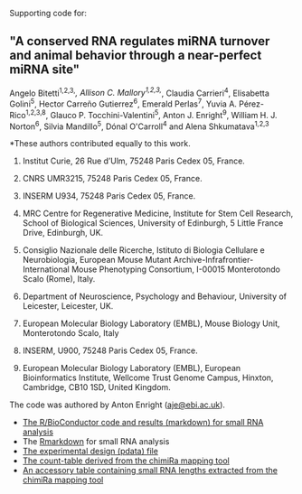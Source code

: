 
Supporting code for:

## "A conserved RNA regulates miRNA turnover and animal behavior through a near-perfect miRNA site"

Angelo Bitetti<sup>1,2,3,*</sup>, Allison C. Mallory<sup>1,2,3,*</sup>, Claudia Carrieri<sup>4</sup>, 
Elisabetta Golini<sup>5</sup>, Hector Carreño Gutierrez<sup>6</sup>, Emerald Perlas<sup>7</sup>, Yuvia A. Pérez-Rico<sup>1,2,3,8</sup>, 
Glauco P. Tocchini-Valentini<sup>5</sup>, Anton J. Enright<sup>9</sup>, William H. J. Norton<sup>6</sup>, 
Silvia Mandillo<sup>5</sup>, Dónal O'Carroll<sup>4</sup> and Alena Shkumatava<sup>1,2,3</sup>	

*These authors contributed equally to this work.

1. Institut Curie, 26 Rue d’Ulm, 75248 Paris Cedex 05, France.

2. CNRS UMR3215, 75248 Paris Cedex 05, France.
3. INSERM U934, 75248 Paris Cedex 05, France. 
4. MRC Centre for Regenerative Medicine, Institute for Stem Cell Research, School of Biological Sciences, University of Edinburgh, 5 Little France Drive, Edinburgh, UK.
5. Consiglio Nazionale delle Ricerche, Istituto di Biologia Cellulare e Neurobiologia, European Mouse Mutant Archive-Infrafrontier-International Mouse Phenotyping Consortium, I-00015 Monterotondo Scalo (Rome), Italy.
6. Department of Neuroscience, Psychology and Behaviour, University of Leicester, Leicester, UK.
7. European Molecular Biology Laboratory (EMBL), Mouse Biology Unit, Monterotondo Scalo, Italy 
8. INSERM, U900, 75248 Paris Cedex 05, France.
9. European Molecular Biology Laboratory (EMBL), European Bioinformatics Institute, Wellcome Trust Genome Campus, Hinxton, Cambridge, CB10 1SD, United Kingdom.


The code was authored by Anton Enright (aje@ebi.ac.uk).

* [The R/BioConductor code and results (markdown) for small RNA analysis](alena_new_data_mar_2017.md)
* The [Rmarkdown](alena_new_data_mar_2017.rmd) for small RNA analysis
* [The experimental design (pdata) file](pdata_mar_2017.txt)
* [The count-table derived from the chimiRa mapping tool](mouse_counts_mar_2017.txt)
* [An accessory table containing small RNA lengths extracted from the chimiRa mapping tool](length_tables_mouse_mar_2017.txt)

